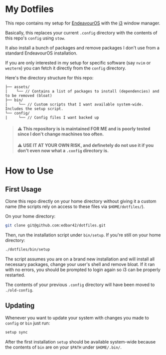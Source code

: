 # My Dotfiles
 This repo contains my setup for [EndeavourOS](https://endeavouros.com/) with the [i3](https://i3wm.org/) window manager. 

 Basically, this replaces your current `.config` directory with the contents of this repo's `config` using `stow`. 

 It also install a bunch of packages and remove packages I don't use from a standard EndeavourOS installation.

  If you are only interested in my setup for specific software (say `nvim` or `wezterm`) you can fetch it directly from the `config` directory.

  Here's the directory structure for this repo:

  ```
├── assets/
|    └── // Contains a list of packages to install (dependencies) and to be removed (bloat)
├── bin/
|     └── // Custom scripts that I want available system-wide. Includes the setup script.
└── config/
|     └── // Config files I want backed up
  ```
 
> #### ⚠️ This repository is is maintained FOR ME and is poorly tested since I don't change machines too often.
> #### ⚠️ USE IT AT YOUR OWN RISK, and definetely do not use it if you don't even now what a `.config` directory is.

# How to Use
## First Usage
Clone this repo directly on your home directory without giving it a custom name (the scripts rely on access to these files via `$HOME/dotfiles/`). 

On your home directory:

```bash
git clone git@github.com:edbar42/dotfiles.git
```

Then, run the installation script under `bin/setup`. If you're still on your home directory:

```bash
./dotfiles/bin/setup
```
The script assumes you are on a brand new installation and will install all necessary packages, change your user's shell and remove bloat. If it ran with no errors, you should be prompted to login again so i3 can be properly restarted. 

The contents of your previous `.config` directory will have been moved to `./old-config`.

## Updating
Whenever you want to update your system with changes you made to `config` or `bin` just run:

```bash
setup sync
```

After the first installation `setup` should be available system-wide because the contents of `bin` are on your `$PATH` under `$HOME/.bin/`.
